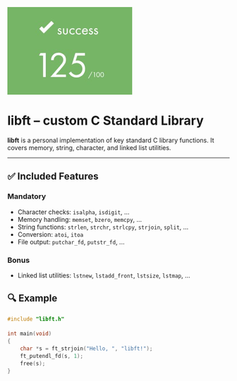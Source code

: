 ![Score](score.jpg)

# libft – custom C Standard Library

**libft** is a personal implementation of key standard C library functions. It covers memory, string, character, and linked list utilities.

---

## ✅ Included Features

### Mandatory

- Character checks: `isalpha`, `isdigit`, ...
- Memory handling: `memset`, `bzero`, `memcpy`, ...
- String functions: `strlen`, `strchr`, `strlcpy`, `strjoin`, `split`, ...
- Conversion: `atoi`, `itoa`
- File output: `putchar_fd`, `putstr_fd`, ...

### Bonus

- Linked list utilities: `lstnew`, `lstadd_front`, `lstsize`, `lstmap`, ...

## 🔍 Example

```c
#include "libft.h"

int main(void)
{
    char *s = ft_strjoin("Hello, ", "libft!");
    ft_putendl_fd(s, 1);
    free(s);
}
```

